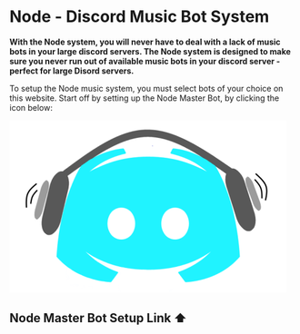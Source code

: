# Node - Discord Music Bot System


 **With the Node system, you will never have to deal with a lack of music bots in your large discord servers. The Node system is designed to make sure you never run out of available music bots in your discord server - perfect for large Disord servers.**


To setup the Node music system, you must select bots of your choice on this website. Start off by setting up the Node Master Bot, by clicking the icon below:

 <a href="https://discord.com/api/oauth2/authorize?client_id=831063769768919091&permissions=277504&scope=bot">
 <img src="https://raw.githubusercontent.com/Node-Bot/Node/gh-pages/Node%20Master.png">
 <target="_blank"> 
 </a>

   
 ## Node Master Bot Setup Link ⬆️
   
   

